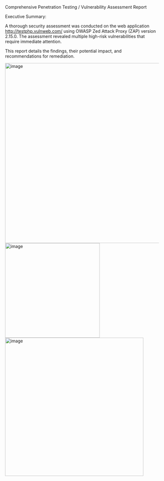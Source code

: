 Comprehensive Penetration Testing / Vulnerability Assessment Report

Executive Summary:

A thorough security assessment was conducted on the web application http://testphp.vulnweb.com/ using OWASP Zed Attack Proxy (ZAP) version 2.15.0. The assessment revealed multiple high-risk vulnerabilities that require immediate attention. 

This report details the findings, their potential impact, and recommendations for remediation.

<img width="590" alt="image" src="https://github.com/user-attachments/assets/824bc51a-0ae9-404b-9231-b3a274af7a0b">

<img width="310" alt="image" src="https://github.com/user-attachments/assets/bd7b284b-83cf-4a9a-b740-ca49856b2c6a">

<img width="453" alt="image" src="https://github.com/user-attachments/assets/d813628e-c2d9-4d16-9420-9d71793cd064">
